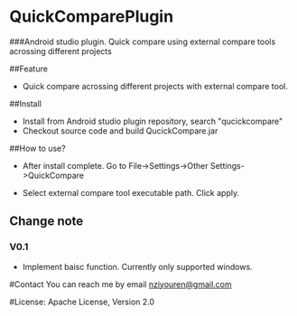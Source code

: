 # QuickComparePlugin
###Android studio plugin. Quick compare using external compare tools acrossing different projects

##Feature
* Quick compare acrossing different projects with external compare tool.

##Install 

* Install from Android studio plugin repository, search "qucickcompare"
* Checkout source code and build QucickCompare.jar

##How to use?

* After install complete. Go to File->Settings->Other Settings->QuickCompare
    

    
        
* Select external compare tool executable path. Click apply.
    

    

## Change note

### V0.1 
* Implement baisc function. Currently only supported windows.
    

#Contact
You can reach me by email nziyouren@gmail.com

#License:
Apache License, Version 2.0


